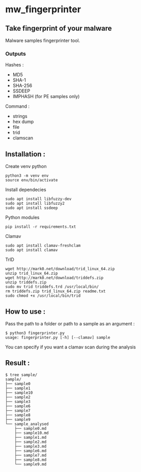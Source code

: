 # mw_fingerprinter

## Take fingerprint of your malware
Malware samples fingerprinter tool. 

### Outputs
Hashes : 
- MD5
- SHA-1
- SHA-256
- SSDEEP
- IMPHASH (for PE samples only)

Command :
- strings
- hex dump
- file
- trid
- clamscan


## Installation : 

Create venv python
```
python3 -m venv env
source env/bin/activate
```
Install dependecies
```
sudo apt install libfuzzy-dev
sudo apt install libfuzzy2
sudo apt install ssdeep
```
Python modules
```
pip install -r requirements.txt
```
Clamav
```
sudo apt install clamav-freshclam
sudo apt install clamav
```
TrID
```
wget http://mark0.net/download/trid_linux_64.zip
unzip trid_linux_64.zip
wget http://mark0.net/download/triddefs.zip
unzip triddefs.zip
sudo mv trid triddefs.trd /usr/local/bin/
rm triddefs.zip trid_linux_64.zip readme.txt
sudo chmod +x /usr/local/bin/trid
```

## How to use : 
Pass the path to a folder or path to a sample as an argument :
```
$ python3 fingerprinter.py
usage: fingerprinter.py [-h] [--clamav] sample
```
You can specify if you want a clamav scan during the analysis
## Result :
```
$ tree sample/
sample/
├── sample0
├── sample1
├── sample10
├── sample2
├── sample3
├── sample6
├── sample7
├── sample8
├── sample9
└── sample_analysed
    ├── sample0.md
    ├── sample10.md
    ├── sample1.md
    ├── sample2.md
    ├── sample3.md
    ├── sample6.md
    ├── sample7.md
    ├── sample8.md
    └── sample9.md
```